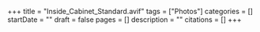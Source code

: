 +++
title = "Inside_Cabinet_Standard.avif"
tags = ["Photos"]
categories = []
startDate = ""
draft = false
pages = []
description = ""
citations = []
+++
